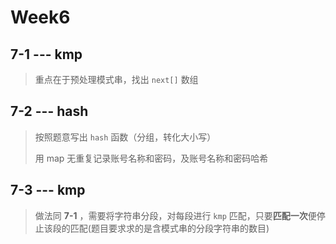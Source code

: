 # Week6

## 7-1 --- kmp

> 重点在于预处理模式串，找出 `next[]` 数组

## 7-2 --- hash

> 按照题意写出 `hash` 函数（分组，转化大小写）
>
> 用 map 无重复记录账号名称和密码，及账号名称和密码哈希

## 7-3 --- kmp

> 做法同 **7-1** ，需要将字符串分段，对每段进行 `kmp` 匹配，只要**匹配一次**便停止该段的匹配(题目要求求的是含模式串的分段字符串的数目)



